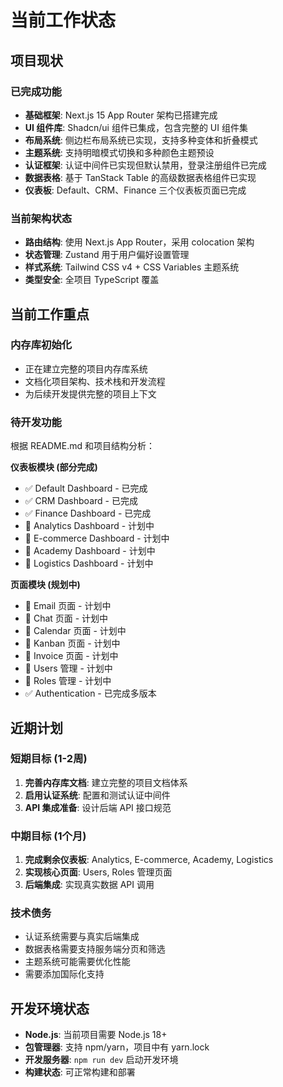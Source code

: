 # 当前工作状态

## 项目现状

### 已完成功能
- **基础框架**: Next.js 15 App Router 架构已搭建完成
- **UI 组件库**: Shadcn/ui 组件已集成，包含完整的 UI 组件集
- **布局系统**: 侧边栏布局系统已实现，支持多种变体和折叠模式
- **主题系统**: 支持明暗模式切换和多种颜色主题预设
- **认证框架**: 认证中间件已实现但默认禁用，登录注册组件已完成
- **数据表格**: 基于 TanStack Table 的高级数据表格组件已实现
- **仪表板**: Default、CRM、Finance 三个仪表板页面已完成

### 当前架构状态
- **路由结构**: 使用 Next.js App Router，采用 colocation 架构
- **状态管理**: Zustand 用于用户偏好设置管理
- **样式系统**: Tailwind CSS v4 + CSS Variables 主题系统
- **类型安全**: 全项目 TypeScript 覆盖

## 当前工作重点

### 内存库初始化
- 正在建立完整的项目内存库系统
- 文档化项目架构、技术栈和开发流程
- 为后续开发提供完整的项目上下文

### 待开发功能
根据 README.md 和项目结构分析：

**仪表板模块 (部分完成)**
- ✅ Default Dashboard - 已完成
- ✅ CRM Dashboard - 已完成  
- ✅ Finance Dashboard - 已完成
- 🚧 Analytics Dashboard - 计划中
- 🚧 E-commerce Dashboard - 计划中
- 🚧 Academy Dashboard - 计划中
- 🚧 Logistics Dashboard - 计划中

**页面模块 (规划中)**
- 🚧 Email 页面 - 计划中
- 🚧 Chat 页面 - 计划中
- 🚧 Calendar 页面 - 计划中
- 🚧 Kanban 页面 - 计划中
- 🚧 Invoice 页面 - 计划中
- 🚧 Users 管理 - 计划中
- 🚧 Roles 管理 - 计划中
- ✅ Authentication - 已完成多版本

## 近期计划

### 短期目标 (1-2周)
1. **完善内存库文档**: 建立完整的项目文档体系
2. **启用认证系统**: 配置和测试认证中间件
3. **API 集成准备**: 设计后端 API 接口规范

### 中期目标 (1个月)
1. **完成剩余仪表板**: Analytics, E-commerce, Academy, Logistics
2. **实现核心页面**: Users, Roles 管理页面
3. **后端集成**: 实现真实数据 API 调用

### 技术债务
- 认证系统需要与真实后端集成
- 数据表格需要支持服务端分页和筛选
- 主题系统可能需要优化性能
- 需要添加国际化支持

## 开发环境状态

- **Node.js**: 当前项目需要 Node.js 18+
- **包管理器**: 支持 npm/yarn，项目中有 yarn.lock
- **开发服务器**: `npm run dev` 启动开发环境
- **构建状态**: 可正常构建和部署